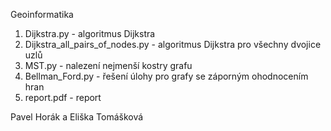 Geoinformatika 

1. Dijkstra.py - algoritmus Dijkstra
2. Dijkstra_all_pairs_of_nodes.py - algoritmus Dijkstra pro všechny dvojice uzlů
3. MST.py - nalezení nejmenší kostry grafu
4. Bellman_Ford.py - řešení úlohy pro grafy se záporným ohodnocením hran
5. report.pdf - report

Pavel Horák a Eliška Tomášková
